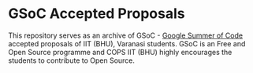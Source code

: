# GSoC Accepted Proposals 

This repository serves as an archive of GSoC - [Google Summer of Code](https://google.com) accepted proposals of IIT (BHU), Varanasi students. GSoC is an Free and Open Source programme and COPS IIT (BHU) highly encourages the students to contribute to Open Source.

